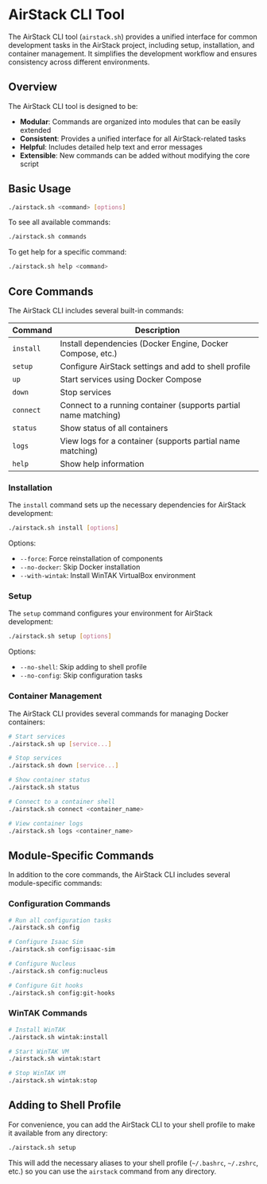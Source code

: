 # AirStack CLI Tool

The AirStack CLI tool (`airstack.sh`) provides a unified interface for common development tasks in the AirStack project, including setup, installation, and container management. It simplifies the development workflow and ensures consistency across different environments.

## Overview

The AirStack CLI tool is designed to be:

- **Modular**: Commands are organized into modules that can be easily extended
- **Consistent**: Provides a unified interface for all AirStack-related tasks
- **Helpful**: Includes detailed help text and error messages
- **Extensible**: New commands can be added without modifying the core script

## Basic Usage

```bash
./airstack.sh <command> [options]
```

To see all available commands:

```bash
./airstack.sh commands
```

To get help for a specific command:

```bash
./airstack.sh help <command>
```

## Core Commands

The AirStack CLI includes several built-in commands:

| Command | Description |
|---------|-------------|
| `install` | Install dependencies (Docker Engine, Docker Compose, etc.) |
| `setup` | Configure AirStack settings and add to shell profile |
| `up` | Start services using Docker Compose |
| `down` | Stop services |
| `connect` | Connect to a running container (supports partial name matching) |
| `status` | Show status of all containers |
| `logs` | View logs for a container (supports partial name matching) |
| `help` | Show help information |

### Installation

The `install` command sets up the necessary dependencies for AirStack development:

```bash
./airstack.sh install [options]
```

Options:
- `--force`: Force reinstallation of components
- `--no-docker`: Skip Docker installation
- `--with-wintak`: Install WinTAK VirtualBox environment

### Setup

The `setup` command configures your environment for AirStack development:

```bash
./airstack.sh setup [options]
```

Options:
- `--no-shell`: Skip adding to shell profile
- `--no-config`: Skip configuration tasks

### Container Management

The AirStack CLI provides several commands for managing Docker containers:

```bash
# Start services
./airstack.sh up [service...]

# Stop services
./airstack.sh down [service...]

# Show container status
./airstack.sh status

# Connect to a container shell
./airstack.sh connect <container_name>

# View container logs
./airstack.sh logs <container_name>
```

## Module-Specific Commands

In addition to the core commands, the AirStack CLI includes several module-specific commands:

### Configuration Commands

```bash
# Run all configuration tasks
./airstack.sh config

# Configure Isaac Sim
./airstack.sh config:isaac-sim

# Configure Nucleus
./airstack.sh config:nucleus

# Configure Git hooks
./airstack.sh config:git-hooks
```

### WinTAK Commands

```bash
# Install WinTAK
./airstack.sh wintak:install

# Start WinTAK VM
./airstack.sh wintak:start

# Stop WinTAK VM
./airstack.sh wintak:stop
```

## Adding to Shell Profile

For convenience, you can add the AirStack CLI to your shell profile to make it available from any directory:

```bash
./airstack.sh setup
```

This will add the necessary aliases to your shell profile (`~/.bashrc`, `~/.zshrc`, etc.) so you can use the `airstack` command from any directory.